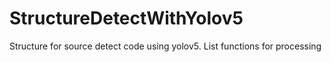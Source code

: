 # StructureDetectWithYolov5
Structure for source detect code using yolov5. List functions for processing
